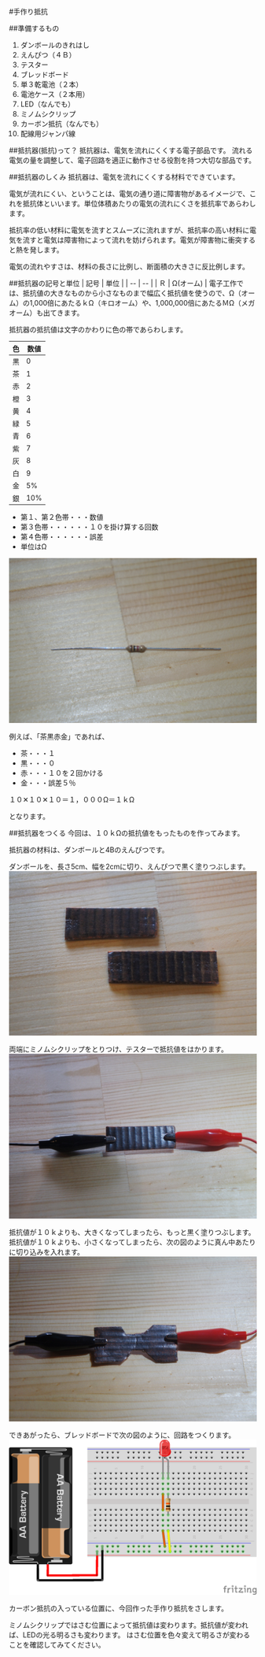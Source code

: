 #手作り抵抗

##準備するもの
1. ダンボールのきれはし
1. えんぴつ（４Ｂ）
1. テスター
1. ブレッドボード
1. 単３乾電池（２本）
1. 電池ケース（２本用）
1. LED（なんでも）
1. ミノムシクリップ
1. カーボン抵抗（なんでも）
1. 配線用ジャンパ線

##抵抗器(抵抗)って？
抵抗器は、電気を流れにくくする電子部品です。
流れる電気の量を調整して、電子回路を適正に動作させる役割を持つ大切な部品です。

##抵抗器のしくみ
抵抗器は、電気を流れにくくする材料でできています。

電気が流れにくい、ということは、電気の通り道に障害物があるイメージで、これを抵抗体といいます。単位体積あたりの電気の流れにくさを抵抗率であらわします。

抵抗率の低い材料に電気を流すとスムーズに流れますが、抵抗率の高い材料に電気を流すと電気は障害物によって流れを妨げられます。電気が障害物に衝突すると熱を発します。

電気の流れやすさは、材料の長さに比例し、断面積の大きさに反比例します。

##抵抗器の記号と単位
| 記号 | 単位 |
| -- | -- |
| Ｒ | Ω(オーム) |
電子工作では、抵抗値の大きなものから小さなものまで幅広く抵抗値を使うので、Ω（オーム）の1,000倍にあたるｋΩ（キロオーム）や、1,000,000倍にあたるＭΩ（メガオーム）も出てきます。

抵抗器の抵抗値は文字のかわりに色の帯であらわします。

| 色 | 数値 |
| -- | -- |
| 黒 | 0 |
| 茶 | 1 |
| 赤 | 2 |
| 橙 | 3 |
| 黄 | 4 |
| 緑 | 5 |
| 青 | 6 |
| 紫 | 7 |
| 灰 | 8 |
| 白 | 9 |
| 金 | 5% |
| 銀 | 10% |

* 第１、第２色帯・・・数値
* 第３色帯・・・・・・１０を掛け算する回数
* 第４色帯・・・・・・誤差
* 単位はΩ

![](chapter1-1.jpeg)

例えば、「茶黒赤金」であれば、
* 茶・・・１
* 黒・・・０
* 赤・・・１０を２回かける
* 金・・・誤差５％

１０✕１０✕１０＝１，０００Ω＝１ｋΩ

となります。

##抵抗器をつくる
今回は、１０ｋΩの抵抗値をもったものを作ってみます。

抵抗器の材料は、ダンボールと4Bのえんぴつです。

ダンボールを、長さ5cm、幅を2cmに切り、えんぴつで黒く塗りつぶします。
![](chapter1-2.jpeg)

両端にミノムシクリップをとりつけ、テスターで抵抗値をはかります。
![](chapter1-3.jpeg)

抵抗値が１０ｋよりも、大きくなってしまったら、もっと黒く塗りつぶします。
抵抗値が１０ｋよりも、小さくなってしまったら、次の図のように真ん中あたりに切り込みを入れます。
![](chapter1-4.jpeg)


できあがったら、ブレッドボードで次の図のように、回路をつくります。
![](chapter1-5.png)

カーボン抵抗の入っている位置に、今回作った手作り抵抗をさします。

ミノムシクリップではさむ位置によって抵抗値は変わります。抵抗値が変われば、LEDの光る明るさも変わります。
はさむ位置を色々変えて明るさが変わることを確認してみてください。

